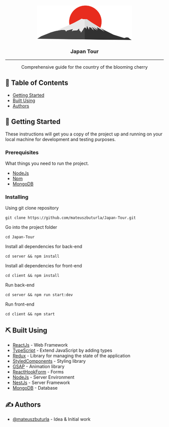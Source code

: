 <p align="center">
  <a href="" rel="noopener">
 <img width=300px src="logo.png" alt="Project logo"></a>
</p>

<h3 align="center">Japan Tour</h3>

---

<p align="center"> Comprehensive guide for the country of the blooming cherry 
    <br> 
</p>

## 📝 Table of Contents

- [Getting Started](#getting_started)
- [Built Using](#built_using)
- [Authors](#authors)

## 🏁 Getting Started <a name = "getting_started"></a>

These instructions will get you a copy of the project up and running on your local machine for development and testing purposes.

### Prerequisites

What things you need to run the project.

- [NodeJs](https://nodejs.org/en/)
- [Npm](https://www.npmjs.com)
- [MongoDB](https://www.mongodb.com/)

### Installing

Using git clone repository

```
git clone https://github.com/mateuszbuturla/Japan-Tour.git
```

Go into the project folder

```
cd Japan-Tour
```

Install all dependencies for back-end

```
cd server && npm install
```

Install all dependencies for front-end

```
cd client && npm install
```

Run back-end

```
cd server && npm run start:dev
```

Run front-end

```
cd client && npm start
```

## ⛏️ Built Using <a name = "built_using"></a>

- [ReactJs](https://reactjs.org) - Web Framework
- [TypeScript](https://www.typescriptlang.org) - Extend JavaScript by adding types
- [Redux](https://redux.js.org) - Library for managing the state of the application
- [StyledComponents](https://styled-components.com) - Styling library
- [GSAP](https://greensock.com/gsap/) - Animation library
- [ReactHookForm](https://react-hook-form.com) - Forms
- [NodeJs](https://nodejs.org/en/) - Server Environment
- [NestJs](https://nestjs.com) - Server Framework
- [MongoDB](https://www.mongodb.com/) - Database

## ✍️ Authors <a name = "authors"></a>

- [@mateuszbuturla](https://github.com/mateuszbuturla) - Idea & Initial work
